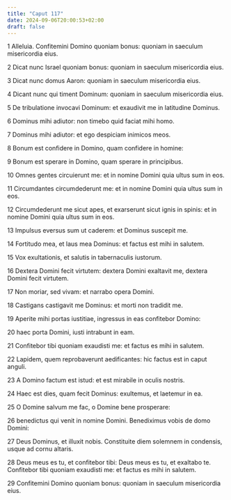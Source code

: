 ```yaml
---
title: "Caput 117"
date: 2024-09-06T20:00:53+02:00
draft: false
---
```



1 Alleluia. Confitemini Domino quoniam bonus: quoniam in saeculum misericordia eius.

2 Dicat nunc Israel quoniam bonus: quoniam in saeculum misericordia eius.

3 Dicat nunc domus Aaron: quoniam in saeculum misericordia eius.

4 Dicant nunc qui timent Dominum: quoniam in saeculum misericordia eius.

5 De tribulatione invocavi Dominum: et exaudivit me in latitudine Dominus.

6 Dominus mihi adiutor: non timebo quid faciat mihi homo.

7 Dominus mihi adiutor: et ego despiciam inimicos meos.

8 Bonum est confidere in Domino, quam confidere in homine:

9 Bonum est sperare in Domino, quam sperare in principibus.

10 Omnes gentes circuierunt me: et in nomine Domini quia ultus sum in eos.

11 Circumdantes circumdederunt me: et in nomine Domini quia ultus sum in eos.

12 Circumdederunt me sicut apes, et exarserunt sicut ignis in spinis: et in nomine Domini quia ultus sum in eos.

13 Impulsus eversus sum ut caderem: et Dominus suscepit me.

14 Fortitudo mea, et laus mea Dominus: et factus est mihi in salutem.

15 Vox exultationis, et salutis in tabernaculis iustorum.

16 Dextera Domini fecit virtutem: dextera Domini exaltavit me, dextera Domini fecit virtutem.

17 Non moriar, sed vivam: et narrabo opera Domini.

18 Castigans castigavit me Dominus: et morti non tradidit me.

19 Aperite mihi portas iustitiae, ingressus in eas confitebor Domino:

20 haec porta Domini, iusti intrabunt in eam.

21 Confitebor tibi quoniam exaudisti me: et factus es mihi in salutem.

22 Lapidem, quem reprobaverunt aedificantes: hic factus est in caput anguli.

23 A Domino factum est istud: et est mirabile in oculis nostris.

24 Haec est dies, quam fecit Dominus: exultemus, et laetemur in ea.

25 O Domine salvum me fac, o Domine bene prosperare:

26 benedictus qui venit in nomine Domini. Benediximus vobis de domo Domini:

27 Deus Dominus, et illuxit nobis. Constituite diem solemnem in condensis, usque ad cornu altaris.

28 Deus meus es tu, et confitebor tibi: Deus meus es tu, et exaltabo te. Confitebor tibi quoniam exaudisti me: et factus es mihi in salutem.

29 Confitemini Domino quoniam bonus: quoniam in saeculum misericordia eius.

